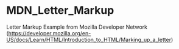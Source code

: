 # MDN_Letter_Markup
Letter Markup Example from Mozilla Developer Network (https://developer.mozilla.org/en-US/docs/Learn/HTML/Introduction_to_HTML/Marking_up_a_letter)
